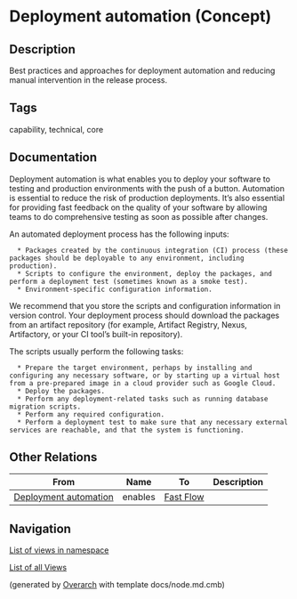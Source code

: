 
# Deployment automation (Concept)
## Description
Best practices and approaches for deployment automation and reducing manual intervention in the release process.


## Tags
capability, technical, core

## Documentation
Deployment automation is what enables you to deploy your software to testing and production environments with the push of a button. Automation is essential to reduce the risk of production deployments. It’s also essential for providing fast feedback on the quality of your software by allowing teams to do comprehensive testing as soon as possible after changes.
  
  An automated deployment process has the following inputs:
  
      * Packages created by the continuous integration (CI) process (these packages should be deployable to any environment, including production).
      * Scripts to configure the environment, deploy the packages, and perform a deployment test (sometimes known as a smoke test).
      * Environment-specific configuration information.
  
  We recommend that you store the scripts and configuration information in version control. Your deployment process should download the packages from an artifact repository (for example, Artifact Registry, Nexus, Artifactory, or your CI tool’s built-in repository).
  
  The scripts usually perform the following tasks:
  
      * Prepare the target environment, perhaps by installing and configuring any necessary software, or by starting up a virtual host from a pre-prepared image in a cloud provider such as Google Cloud.
      * Deploy the packages.
      * Perform any deployment-related tasks such as running database migration scripts.
      * Perform any required configuration.
      * Perform a deployment test to make sure that any necessary external services are reachable, and that the system is functioning.
## Other Relations
| From | Name | To | Description |
|---|---|---|---|
| [Deployment automation](../../../software-development/dora/capability/deployment-automation.md) | enables | [Fast Flow](../../../software-development/dora/capability/fast-flow.md) |  |


## Navigation
[List of views in namespace](./views-in-namespace.md)

[List of all Views](../../../views.md)


(generated by [Overarch](https://github.com/soulspace-org/overarch) with template docs/node.md.cmb)
